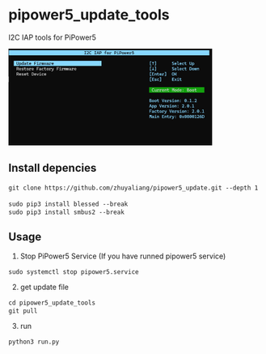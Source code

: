 # pipower5_update_tools
I2C IAP tools for PiPower5

<p>
  <img src="./UI_SHOW.png" width=80% />
</p>

## Install depencies

```
git clone https://github.com/zhuyaliang/pipower5_update.git --depth 1

sudo pip3 install blessed --break
sudo pip3 install smbus2 --break

```

## Usage

1. Stop PiPower5 Service (If you have runned pipower5 service)
```
sudo systemctl stop pipower5.service
```
2. get update file
```
cd pipower5_update_tools
git pull
```
3. run
```
python3 run.py
```

